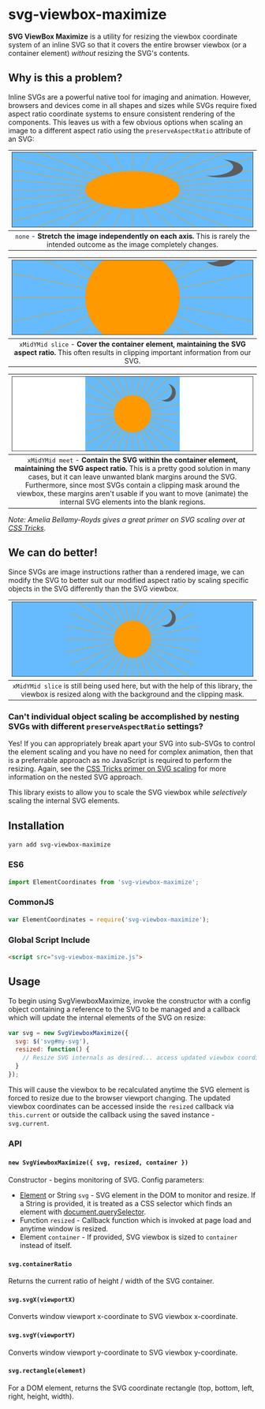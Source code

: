 # svg-viewbox-maximize
<b>SVG ViewBox Maximize</b> is a utility for resizing the viewbox coordinate system of an inline SVG so that it covers the entire browser viewbox (or a container element) <i>without</i> resizing the SVG's contents.

## Why is this a problem?
Inline SVGs are a powerful native tool for imaging and animation. However, browsers and devices come in all shapes and sizes while SVGs require fixed aspect ratio coordinate systems to ensure consistent rendering of the components. This leaves us with a few obvious options when scaling an image to a different aspect ratio using the `preserveAspectRatio` attribute of an SVG:

| ![Stretched SVG](examples/images/stretched-rendered.png) |
|:--:| 
| `none` - <b>Stretch the image independently on each axis.</b> This is rarely the intended outcome as the image completely changes. |

| ![Covered SVG](examples/images/covered-rendered.png) |
|:--:| 
| `xMidYMid slice` - <b>Cover the container element, maintaining the SVG aspect ratio.</b> This often results in clipping important information from our SVG. |

| ![Contained SVG](examples/images/contained-rendered.png) |
|:--:| 
| `xMidYMid meet` - <b>Contain the SVG within the container element, maintaining the SVG aspect ratio.</b> This is a pretty good solution in many cases, but it can leave unwanted blank margins around the SVG. Furthermore, since most SVGs contain a clipping mask around the viewbox, these margins aren't usable if you want to move (animate) the internal SVG elements into the blank regions. |

<i>Note: Amelia Bellamy-Royds gives a great primer on SVG scaling over at [CSS Tricks](https://css-tricks.com/scale-svg/).</i>

## We can do better!
Since SVGs are image instructions rather than a rendered image, we can modify the SVG to better suit our modified aspect ratio by scaling specific objects in the SVG differently than the SVG viewbox.

| ![Contained SVG](examples/images/resized-rendered.png) |
|:--:|
| `xMidYMid slice` is still being used here, but with the help of this library, the viewbox is resized along with the background and the clipping mask. |

### Can't individual object scaling be accomplished by nesting SVGs with different `preserveAspectRatio` settings?
Yes! If you can appropriately break apart your SVG into sub-SVGs to control the element scaling and you have no need for complex animation, then that is a preferrable approach as no JavaScript is required to perform the resizing. Again, see the [CSS Tricks primer on SVG scaling](https://css-tricks.com/scale-svg/) for more information on the nested SVG approach.

This library exists to allow you to scale the SVG viewbox while <i>selectively</i> scaling the internal SVG elements.

## Installation
```
yarn add svg-viewbox-maximize
```

### ES6
```js
import ElementCoordinates from 'svg-viewbox-maximize';
```

### CommonJS
```js
var ElementCoordinates = require('svg-viewbox-maximize');
```

### Global Script Include
```html
<script src="svg-viewbox-maximize.js">
```

## Usage
To begin using SvgViewboxMaximize, invoke the constructor with a config object containing a reference to the SVG to be managed and a callback which will update the internal elements of the SVG on resize:
```js
var svg = new SvgViewboxMaximize({
  svg: $('svg#my-svg'),
  resized: function() {
    // Resize SVG internals as desired... access updated viewbox coordinates via this.current
  }
});
```

This will cause the viewbox to be recalculated anytime the SVG element is forced to resize due to the browser viewport changing. The updated viewbox coordinates can be accessed inside the `resized` callback via `this.current` or outside the callback using the saved instance - `svg.current`.

### API
#### `new SvgViewboxMaximize({ svg, resized, container })`
Constructor - begins monitoring of SVG. Config parameters:
* [Element](https://developer.mozilla.org/en-US/docs/Web/API/Element) or String `svg` - SVG element in the DOM to monitor and resize. If a String is provided, it is treated as a CSS selector which finds an element with [document.querySelector](https://developer.mozilla.org/en-US/docs/Web/API/Document/querySelector).
* Function `resized` - Callback function which is invoked at page load and anytime window is resized.
* Element `container` - If provided, SVG viewbox is sized to `container` instead of itself.

#### `svg.containerRatio`
Returns the current ratio of height / width of the SVG container.

#### `svg.svgX(viewportX)`
Converts window viewport x-coordinate to SVG viewbox x-coordinate.

#### `svg.svgY(viewportY)`
Converts window viewport y-coordinate to SVG viewbox y-coordinate.

#### `svg.rectangle(element)`
For a DOM element, returns the SVG coordinate rectangle (top, bottom, left, right, height, width).
